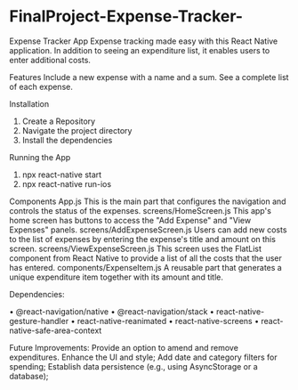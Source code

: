 # FinalProject-Expense-Tracker-
Expense Tracker App
Expense tracking made easy with this React Native application. In addition to seeing an expenditure list, it enables users to enter additional costs.

Features
Include a new expense with a name and a sum.
See a complete list of each expense.

Installation
1. Create a Repository
2. Navigate the project directory
3. Install the dependencies

Running the App
1. npx react-native start
2. npx react-native run-ios

Components
App.js
This is the main part that configures the navigation and controls the status of the expenses.
screens/HomeScreen.js
This app's home screen has buttons to access the "Add Expense" and "View Expenses" panels.
screens/AddExpenseScreen.js
Users can add new costs to the list of expenses by entering the expense's title and amount on this screen.
screens/ViewExpenseScreen.js
This screen uses the FlatList component from React Native to provide a list of all the costs that the user has entered.
components/ExpenseItem.js
A reusable part that generates a unique expenditure item together with its amount and title.

Dependencies:
	
•	@react-navigation/native
•	@react-navigation/stack
•	react-native-gesture-handler
•	react-native-reanimated
•	react-native-screens
•	react-native-safe-area-context

Future Improvements:
Provide an option to amend and remove expenditures.
Enhance the UI and style; 
Add date and category filters for spending; 
Establish data persistence (e.g., using AsyncStorage or a database);
